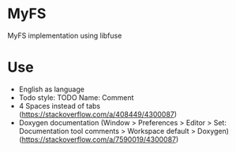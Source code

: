 # MyFS
MyFS implementation using libfuse

# Use
- English as language
- Todo style: TODO Name: Comment
- 4 Spaces instead of tabs (https://stackoverflow.com/a/408449/4300087)
- Doxygen documentation (Window > Preferences > Editor > Set: Documentation tool comments > Workspace default > Doxygen) (https://stackoverflow.com/a/7590019/4300087)
